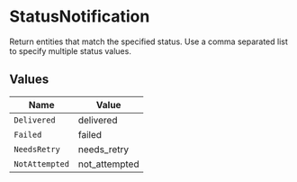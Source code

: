 # StatusNotification

Return entities that match the specified status. Use a comma separated list to specify multiple status values.


## Values

| Name           | Value          |
| -------------- | -------------- |
| `Delivered`    | delivered      |
| `Failed`       | failed         |
| `NeedsRetry`   | needs_retry    |
| `NotAttempted` | not_attempted  |